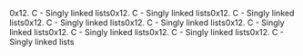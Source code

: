 0x12. C - Singly linked lists0x12. C - Singly linked lists0x12. C - Singly linked lists0x12. C - Singly linked lists0x12. C - Singly linked lists0x12. C - Singly linked lists0x12. C - Singly linked lists0x12. C - Singly linked lists0x12. C - Singly linked lists
